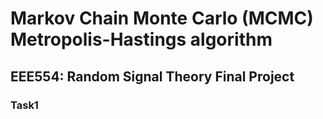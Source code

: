 # Markov Chain Monte Carlo (MCMC) Metropolis-Hastings algorithm
## EEE554: Random Signal Theory Final Project

### Task1
